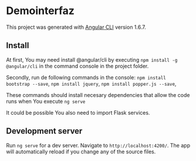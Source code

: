 # Demointerfaz

This project was generated with [Angular CLI](https://github.com/angular/angular-cli) version 1.6.7.

## Install
At first, You may need install @angular/cli by executing `npm install -g @angular/cli` in the command console in the project folder.

Secondly, run de following commands in the console:
`npm install bootstrap --save`,
`npm install jquery`,
`npm install popper.js --save`,

These commands should install necesary dependencies that allow the code runs when You execute `ng serve`

It could be possible You also need to import Flask services.

## Development server

Run `ng serve` for a dev server. Navigate to `http://localhost:4200/`. The app will automatically reload if you change any of the source files.

